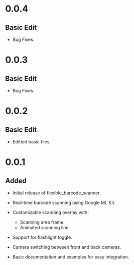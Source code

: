 # 0.0.4

## Basic Edit
- Bug Fixes.

# 0.0.3

## Basic Edit
- Bug Fixes.

# 0.0.2

## Basic Edit
- Editted basic files.

# 0.0.1

## Added
- Initial release of flexible_barcode_scanner.

- Real-time barcode scanning using Google ML Kit.

- Customizable scanning overlay with:
    - Scanning area frame.
    - Animated scanning line.

- Support for flashlight toggle.

- Camera switching between front and back cameras.

- Basic documentation and examples for easy integration.
